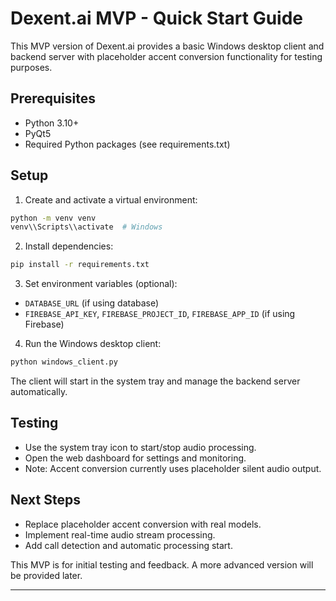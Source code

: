 # Dexent.ai MVP - Quick Start Guide

This MVP version of Dexent.ai provides a basic Windows desktop client and backend server with placeholder accent conversion functionality for testing purposes.

## Prerequisites

- Python 3.10+
- PyQt5
- Required Python packages (see requirements.txt)

## Setup

1. Create and activate a virtual environment:

```bash
python -m venv venv
venv\\Scripts\\activate  # Windows
```

2. Install dependencies:

```bash
pip install -r requirements.txt
```

3. Set environment variables (optional):

- `DATABASE_URL` (if using database)
- `FIREBASE_API_KEY`, `FIREBASE_PROJECT_ID`, `FIREBASE_APP_ID` (if using Firebase)

4. Run the Windows desktop client:

```bash
python windows_client.py
```

The client will start in the system tray and manage the backend server automatically.

## Testing

- Use the system tray icon to start/stop audio processing.
- Open the web dashboard for settings and monitoring.
- Note: Accent conversion currently uses placeholder silent audio output.

## Next Steps

- Replace placeholder accent conversion with real models.
- Implement real-time audio stream processing.
- Add call detection and automatic processing start.

This MVP is for initial testing and feedback. A more advanced version will be provided later.

---
